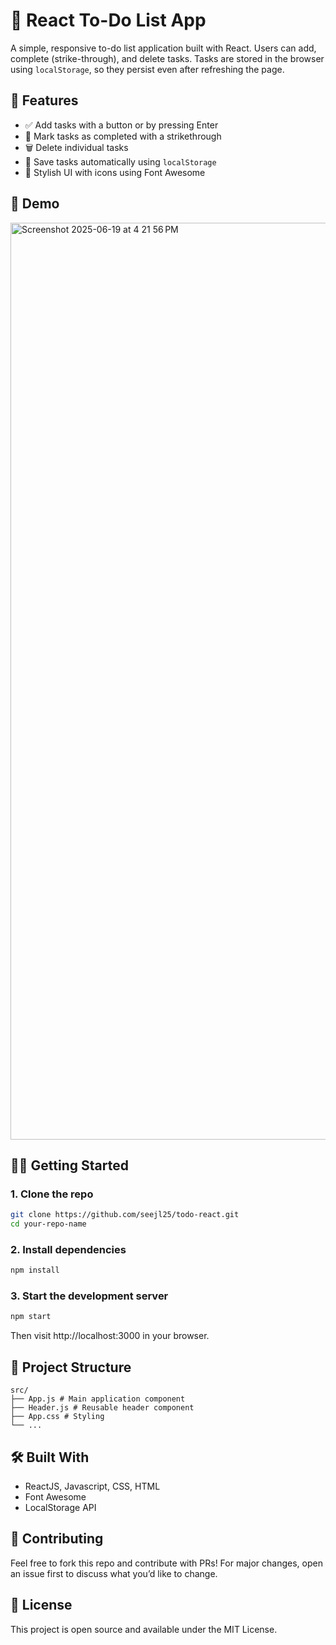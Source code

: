 # 📝 React To-Do List App

A simple, responsive to-do list application built with React. Users can add, complete (strike-through), and delete tasks. Tasks are stored in the browser using `localStorage`, so they persist even after refreshing the page.

## 🚀 Features

- ✅ Add tasks with a button or by pressing Enter
- 🎯 Mark tasks as completed with a strikethrough
- 🗑️ Delete individual tasks
- 💾 Save tasks automatically using `localStorage`
- 🎨 Stylish UI with icons using Font Awesome

## 📸 Demo

<img width="1467" alt="Screenshot 2025-06-19 at 4 21 56 PM" src="https://github.com/user-attachments/assets/9ef93434-586c-4583-9f5f-d6fac5c09a97" />

## 🧑‍💻 Getting Started

### 1. Clone the repo

```bash
git clone https://github.com/seejl25/todo-react.git
cd your-repo-name
```

### 2. Install dependencies

```bash
npm install
```

### 3. Start the development server

```bash
npm start
```

Then visit http://localhost:3000 in your browser.

## 📁 Project Structure

```
src/
├── App.js # Main application component
├── Header.js # Reusable header component
├── App.css # Styling
└── ...
```

## 🛠 Built With
- ReactJS, Javascript, CSS, HTML
- Font Awesome
- LocalStorage API

## 🤝 Contributing
Feel free to fork this repo and contribute with PRs!
For major changes, open an issue first to discuss what you’d like to change.

## 📄 License
This project is open source and available under the MIT License.


